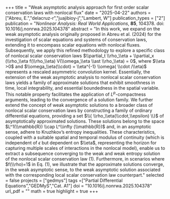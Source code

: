 +++
title = "Weak asymptotic analysis approach for first order scalar conservation laws with nonlocal flux"
date = "2025-04-22"
authors = ["Abreu, E.","delacruz-r","juajibioy-j","Lambert, W"]
publication_types = ["2"]
publication = "*Nonlinear Analysis: Real World Applications*, **85**, 104378. doi: 10.1016/j.nonrwa.2025.104378"
abstract = "In this work, we expand on the weak asymptotic analysis originally proposed in Abreu et al. (2024) for the investigation of scalar equations and systems of conservation laws, extending it to encompass scalar equations with nonlocal fluxes. Subsequently, we apply this refined methodology to explore a specific class of nonlocal scalar conservation laws $\\partial_t \\rho_\\eta + \\partial_x (\\rho_\\eta f(\\rho_\\eta) V(\\omega_\\eta \\ast \\rho_\\eta) = 0$, where $\\eta >0$ and $\\omega_\\eta(\\cdot) = \\eta^{-1} \\omega( \\cdot /\\eta)$ represents a rescaled asymmetric convolution kernel. Essentially, the extension of the weak asymptotic analysis to nonlocal scalar conservation laws yields a family of approximate solutions that exhibit smoothness in time, local integrability, and essential boundedness in the spatial variable. This notable property facilitates the application of $L^p$-compactness arguments, leading to the convergence of a solution family. We further extend the concept of weak asymptotic solutions to a broader class of nonlocal scalar conservation laws by constructing a family of ordinary differential equations, providing a set $\\{ \\rho_\\eta(\\cdot,\\epsilon) \\}$ of asymptotically approximated solutions. These solutions belong to the space $L^1(\\mathbb{R}) \\cap L^\\infty (\\mathbb{R})$ and, in an asymptotic sense, adhere to Kruzhkov’s entropy inequalities. These characteristics, coupled with a suitable spatial and temporal modulus of continuity (which is independent of $\epsilon$ but dependent on $\\eta$, representing the horizon for capturing multiple scales of interactions in the nonlocal model), enable us to extract a subsequence converging to the weak and weak entropy solution of the nonlocal scalar conservation law (1). Furthermore, in scenarios where $f(\\rho)=1$ in Eq. (1), we illustrate that the approximate solutions converge, in the weak asymptotic sense, to the weak asymptotic solution associated with the corresponding local scalar conservation law counterpart."
selected = false
projects = ["gedmys"]
tags =["Partial Differential Equations","GEDMyS","Cat. A1"]
doi = "10.1016/j.nonrwa.2025.104378"
url_pdf = ""
math = true
highlight = true
+++

